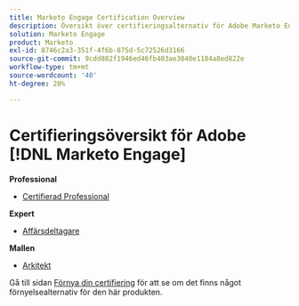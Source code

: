 ```yaml
---
title: Marketo Engage Certification Overview
description: Översikt över certifieringsalternativ för Adobe Marketo Engage
solution: Marketo Engage
product: Marketo
exl-id: 8746c2a3-351f-4f6b-875d-5c72526d3166
source-git-commit: 9cdd882f1946ed46fb403ae3040e1184a8ed822e
workflow-type: tm+mt
source-wordcount: '40'
ht-degree: 20%

---
```


# Certifieringsöversikt för Adobe [!DNL Marketo Engage]

**Professional**

* [Certifierad Professional](/help/certifications/ame/ame-p.md) <!--AD0-E555-->

**Expert**

* [Affärsdeltagare](/help/certifications/ame/ame-e-business.md) <!--AD0-E559-->

**Mallen**

* [Arkitekt](/help/certifications/ame/ame-m-architect-23-08.md) <!--AD0-E560-->

Gå till sidan [Förnya din certifiering](/help/certifications/renew.md) för att se om det finns något förnyelsealternativ för den här produkten.
